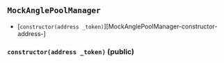 ## <span id="MockAnglePoolManager"></span> `MockAnglePoolManager`



- [`constructor(address _token)`][MockAnglePoolManager-constructor-address-]
### <span id="MockAnglePoolManager-constructor-address-"></span> `constructor(address _token)` (public)



